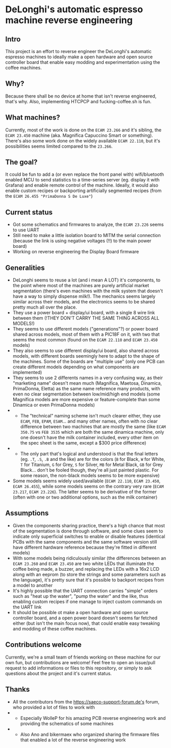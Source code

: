 # DeLonghi's automatic espresso machine reverse engineering

## Intro

This project is an effort to reverse engineer the DeLonghi's automatic espresso machines to ideally make a open hardware and open source controller board that enable easy modding and experimentation using the coffee machines.

## Why?

Because there shall be no device at home that isn't reverse engineered, that's why. Also, implementing HTCPCP and fucking-coffee.sh is fun.

## What machines?

Currently, most of the work is done on the `ECAM 23.266` and it's sibling, the `ECAM 23.450` machine (aka. Magnifica Capuccino Smart or something).
There's also some work done on the widely available `ECAM 22.110`, but it's possibilities seems limited compared to the `23.266`.


## The goal?

It could be fun to add a (or even replace the front panel with) wifi/bluetooth enabled MCU to send statistics to a time-series server (eg. display it with Grafana) and enable remote control of the machine. Ideally, it would also enable custom recipes or backporting artificially segmented recipes (from the `ECAM 26.455 "PrimaDonna S De Luxe"`)

## Current status

* Got some schematics and firmwares to analyze, the `ECAM 23.226` seems to use UART
* Still need to make a little isolation board to MITM the serial connection (because the link is using negative voltages (!!) to the main power board)
* Working on reverse engineering the Display Board firmware

## Generalities

* DeLonghi seems to reuse a lot (and i mean A LOT) it's components, to the point where most of the machines are purely artificial market segmentation (there's even machines with the milk system that doesn't have a way to simply dispense milk!). The mechanics seems largely similar across their models, and the electronics seems to be shared pretty much all over the place.
* They use a power board + display/ui board, with a single 8 wire link between them (!THEY DON'T CARRY THE SAME THING ACROSS ALL MODELS!)
* They seems to use different models ("generations"?) or power board shared across models, most of them with a PIC18F on it, with two that seems the most common (found on the `ECAM 22.110` and `ECAM 23.450` models)
* They also seems to use different display/ui board, also shared across models, with different boards seemingly here to adapt to the shape of the machines. Some of the boards are "multiple use" (only one PCB can create different models depending on what components are implemented)
* They seems to use 2 differents names in a very confusing way, as their "marketing name" doesn't mean much (Magnifica, Maetosa, Dinamica, PrimaDonna, Eletta) as the same name reference many products, with even no clear segmentation between low/mid/high end models (some Magnifica models are more expensive or feature-complete than some Dinamica or even PrimaDonna models)
* * The "technical" naming scheme isn't much clearer either, they use `ECAM`, `FEB`, `EPAM`, `ESAM`... and many other names, often with no clear difference between two machines that are mostly the same (like `ECAM 350.75` vs `FEB 3535` which are both the same dinamica machine, only one doesn't have the milk container included, every other item on the spec sheet is the same, except a $300 price difference)
* * The only part that's logical and understood is that the final letters (eg. `.T`, `.S`, `.B` and the like) are for the colors (`B` for Black, `W` for White, `T` for Titanium, `G` for Grey, `S` for Silver, `MB` for Metal Black, `GB` for Grey Black... don't be fooled though, they're all just painted plastic. For some reason, the non-black models seems to be more expensive)
* Some models seems widely used/available (`ECAM 22.110`, `ECAM 23.450`, `ECAM 26.455`), while some models seems on the contrary very rare (`ECAM 23.217`, `ECAM 23.226`). The latter seems to be derivative of the former (often with one or two additional options, such as the milk container)

## Assumptions

* Given the components sharing practice, there's a high chance that most of the segmentation is done through software, and some clues seem to indicate only superficial switches to enable or disable features (identical PCBs with the same components and the same software version still have different hardware reference because they're fitted in different models)
* With some models being ridiculously similar (the differences between an `ECAM 23.260` and `ECAM 23.450` are two white LEDs that illuminate the coffee being made, a buzzer, and replacing the LEDs with a 16x2 LCD along with an eeprom (to store the strings and some parameters such as the language), it's pretty sure that it's possible to backport recipes from a model to another
* It's highly possible that the UART connection carries "simple" orders such as "heat up the water", "pump the water" and the like, thus enabling custom recipes if one manage to inject custom commands on the UART link
* It should be possible ot make a open hardware and open source controller board, and a open power board doesn't seems far fetched either (but isn't the main focus now), that could enable easy tweaking and modding of these coffee machines.

## Contributions welcome

Currently, we're a small team of friends working on these machine for our own fun, but contributions are welcome! Feel free to open an issue/pull request to add informations or files to this repository, or simply to ask questions about the project and it's current status.

## Thanks

* All the contributors from the https://saeco-support-forum.de's forum, who provided a lot of files to work with
* * Especially WolleP for his amazing PCB reverse engineering work and providing the schematics of some machines
* * Also Ano and bikermaex who organized sharing the firmware files that enabled a lot of the reverse engineering work
